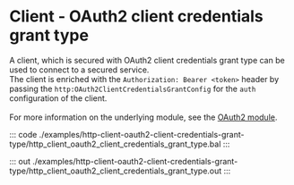 # Client - OAuth2 client credentials grant type

A client, which is secured with OAuth2 client credentials grant type
can be used to connect to a secured service.<br/>
The client is enriched with the `Authorization: Bearer <token>` header by
passing the `http:OAuth2ClientCredentialsGrantConfig` for the `auth`
configuration of the client.<br/><br/>
For more information on the underlying module,
see the [OAuth2 module](https://docs.central.ballerina.io/ballerina/oauth2/latest/).


::: code ./examples/http-client-oauth2-client-credentials-grant-type/http_client_oauth2_client_credentials_grant_type.bal :::

::: out ./examples/http-client-oauth2-client-credentials-grant-type/http_client_oauth2_client_credentials_grant_type.out :::
